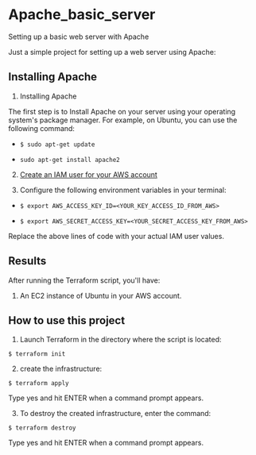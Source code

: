# Apache_basic_server
Setting up a basic web server with Apache

Just a simple project for setting up a web server using Apache:

## Installing Apache

1. Installing Apache

The first step is to Install Apache on your server using your operating system's package manager. For example, on Ubuntu, you can use the following command:

- `$ sudo apt-get update`

- `sudo apt-get install apache2`

2. [Create an IAM user for your AWS account](https://docs.aws.amazon.com/pt_br/IAM/latest/UserGuide/id_users_create.html)

3. Configure the following environment variables in your terminal:

- `$ export AWS_ACCESS_KEY_ID=<YOUR_KEY_ACCESS_ID_FROM_AWS>`

- `$ export AWS_SECRET_ACCESS_KEY=<YOUR_SECRET_ACCESS_KEY_FROM_AWS>`

Replace the above lines of code with your actual IAM user values.

## Results

After running the Terraform script, you'll have:

1. An EC2 instance of Ubuntu in your AWS account.

## How to use this project

1. Launch Terraform in the directory where the script is located:

`$ terraform init`

2. create the infrastructure:

`$ terraform apply`

Type yes and hit ENTER when a command prompt appears.

3. To destroy the created infrastructure, enter the command:

`$ terraform destroy`

Type yes and hit ENTER when a command prompt appears.
